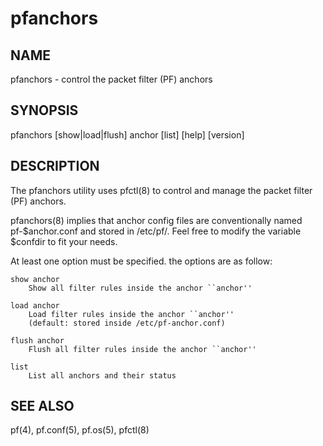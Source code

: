# pfanchors

## NAME
pfanchors - control the packet filter (PF) anchors

## SYNOPSIS
pfanchors [show|load|flush] anchor 
          [list] [help] [version]

## DESCRIPTION
The pfanchors utility uses pfctl(8) to control and manage the
packet filter (PF) anchors.

pfanchors(8) implies that anchor config files are conventionally
named pf-$anchor.conf and stored in /etc/pf/. Feel free to modify
the variable $confdir to fit your needs.

At least one option must be specified. the options are as follow:

	show anchor
		Show all filter rules inside the anchor ``anchor''

	load anchor
		Load filter rules inside the anchor ``anchor''
		(default: stored inside /etc/pf-anchor.conf)

	flush anchor
		Flush all filter rules inside the anchor ``anchor''

	list
		List all anchors and their status

## SEE ALSO
pf(4), pf.conf(5), pf.os(5), pfctl(8)

